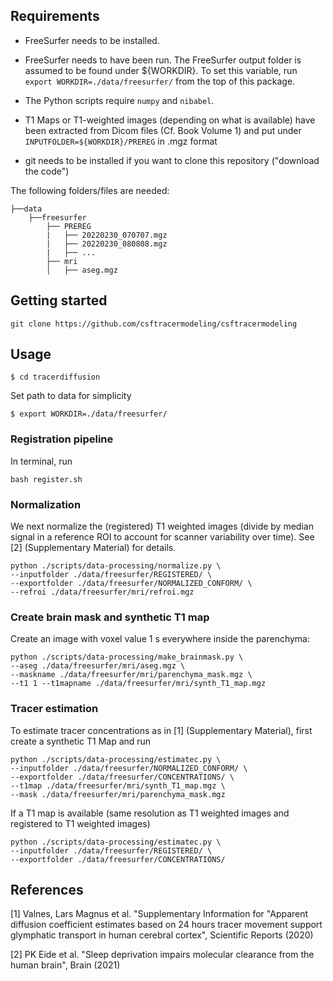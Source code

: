 ## Requirements

- FreeSurfer needs to be installed.

- FreeSurfer needs to have been run. The FreeSurfer output folder is assumed to be found under ${WORKDIR}. To set this variable, run  `export WORKDIR=./data/freesurfer/` from the top of this package.

- The Python scripts require `numpy` and `nibabel`.

- T1 Maps or T1-weighted images (depending on what is available) have been extracted from Dicom files (Cf. Book Volume 1) and put under `INPUTFOLDER=${WORKDIR}/PREREG` in .mgz format

- git needs to be installed if you want to clone this repository ("download the code")




The following folders/files are needed:
```
├──data
    ├──freesurfer
        ├── PREREG
        |   ├── 20220230_070707.mgz
        |   ├── 20220230_080808.mgz
        |   ├── ...
        ├── mri
        │   ├── aseg.mgz
```


## Getting started

```
git clone https://github.com/csftracermodeling/csftracermodeling
```

## Usage

```
$ cd tracerdiffusion
```

Set path to data for simplicity
```
$ export WORKDIR=./data/freesurfer/
```

### Registration pipeline

In terminal, run

```
bash register.sh
```



### Normalization

We next normalize the (registered) T1 weighted images (divide by median signal in a reference ROI to account for scanner variability over time).
See [2] (Supplementary Material) for details.

```
python ./scripts/data-processing/normalize.py \
--inputfolder ./data/freesurfer/REGISTERED/ \
--exportfolder ./data/freesurfer/NORMALIZED_CONFORM/ \
--refroi ./data/freesurfer/mri/refroi.mgz
```

### Create brain mask and synthetic T1 map

Create an image with voxel value 1 s everywhere inside the parenchyma:

```
python ./scripts/data-processing/make_brainmask.py \
--aseg ./data/freesurfer/mri/aseg.mgz \
--maskname ./data/freesurfer/mri/parenchyma_mask.mgz \
--t1 1 --t1mapname ./data/freesurfer/mri/synth_T1_map.mgz
```


### Tracer estimation

To estimate tracer concentrations as in [1] (Supplementary Material), first create a synthetic T1 Map and run

```
python ./scripts/data-processing/estimatec.py \
--inputfolder ./data/freesurfer/NORMALIZED_CONFORM/ \
--exportfolder ./data/freesurfer/CONCENTRATIONS/ \
--t1map ./data/freesurfer/mri/synth_T1_map.mgz \
--mask ./data/freesurfer/mri/parenchyma_mask.mgz
```




If a T1 map is available (same resolution as T1 weighted images and registered to T1 weighted images)
```
python ./scripts/data-processing/estimatec.py \
--inputfolder ./data/freesurfer/REGISTERED/ \
--exportfolder ./data/freesurfer/CONCENTRATIONS/
```

## References

[1] Valnes, Lars Magnus et al. "Supplementary Information for "Apparent diffusion coefficient estimates based on 24 hours tracer movement support glymphatic transport in human cerebral cortex", Scientific Reports (2020)

[2] PK Eide et al. "Sleep deprivation impairs molecular clearance from the human brain", Brain (2021)
